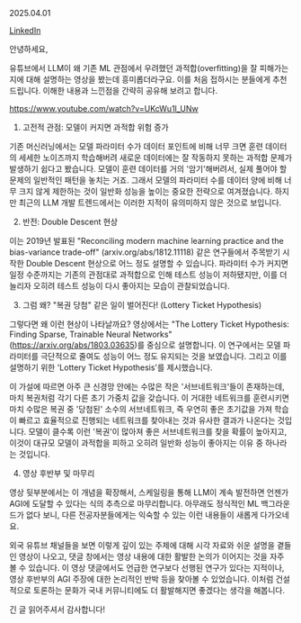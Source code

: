 2025.04.01

[LinkedIn](https://www.linkedin.com/posts/byeongheon-lee-2b83aa222_this-is-why-large-language-models-can-understand-activity-7312522838429560833-8p1A?utm_source=share&utm_medium=member_desktop&rcm=ACoAADfxcywBkH2Mi2-YPZm7jSZERa3dQ2_DDEY)

안녕하세요,

유튜브에서 LLM이 왜 기존 ML 관점에서 우려했던 과적합(overfitting)을 잘 피해가는지에 대해 설명하는 영상을 봤는데 흥미롭더라구요. 이를 처음 접하시는 분들에게 추천드립니다. 이해한 내용과 느낀점을 간략히 공유해 보려고 합니다.

https://www.youtube.com/watch?v=UKcWu1l_UNw

1. 고전적 관점: 모델이 커지면 과적합 위험 증가

기존 머신러닝에서는 모델 파라미터 수가 데이터 포인트에 비해 너무 크면 훈련 데이터의 세세한 노이즈까지 학습해버려 새로운 데이터에는 잘 작동하지 못하는 과적합 문제가 발생하기 쉽다고 봤습니다. 모델이 훈련 데이터를 거의 '암기'해버려서, 실제 풀어야 할 문제의 일반적인 패턴을 놓치는 거죠. 그래서 모델의 파라미터 수를 데이터 양에 비해 너무 크지 않게 제한하는 것이 일반화 성능을 높이는 중요한 전략으로 여겨졌습니다. 하지만 최근의 LLM 개발 트렌드에서는 이러한 지적이 유의미하지 않은 것으로 보입니다. 

2. 반전: Double Descent 현상

이는 2019년 발표된 "Reconciling modern machine learning practice and the bias-variance trade-off" (arxiv.org/abs/1812.11118) 같은 연구들에서 주목받기 시작한 Double Descent 현상으로 어느 정도 설명할 수 있습니다. 파라미터 수가 커지면 일정 수준까지는 기존의 관점대로 과적합으로 인해 테스트 성능이 저하됐지만, 이를 더 늘리자 오히려 테스트 성능이 다시 좋아지는 모습이 관찰되었습니다. 

3. 그럼 왜? "복권 당첨" 같은 일이 벌어진다! (Lottery Ticket Hypothesis)
    
그렇다면 왜 이런 현상이 나타날까요? 영상에서는 "The Lottery Ticket Hypothesis: Finding Sparse, Trainable Neural Networks" (https://arxiv.org/abs/1803.03635)를 중심으로 설명합니다. 이 연구에서는 모델 파라미터를 극단적으로 줄여도 성능이 어느 정도 유지되는 것을 보였습니다. 그리고 이를 설명하기 위한 'Lottery Ticket Hypothesis'를 제시했습니다. 

이 가설에 따르면 아주 큰 신경망 안에는 수많은 작은 '서브네트워크'들이 존재하는데, 마치 복권처럼 각기 다른 초기 가중치 값을 갖습니다. 이 거대한 네트워크를 훈련시키면 마치 수많은 복권 중 '당첨된' 소수의 서브네트워크, 즉 우연히 좋은 초기값을 가져 학습이 빠르고 효율적으로 진행되는 네트워크를 찾아내는 것과 유사한 결과가 나온다는 것입니다. 모델이 클수록 이런 '복권'이 많아져 좋은 서브네트워크를 찾을 확률이 높아지고, 이것이 대규모 모델이 과적합을 피하고 오히려 일반화 성능이 좋아지는 이유 중 하나라는 것입니다.

4. 영상 후반부 및 마무리
    
영상 뒷부분에서는 이 개념을 확장해서, 스케일링을 통해 LLM이 계속 발전하면 언젠가 AGI에 도달할 수 있다는 식의 추측으로 마무리합니다. 아무래도 정식적인 ML 백그라운드가 없다 보니, 다른 전공자분들에게는 익숙할 수 있는 이런 내용들이 새롭게 다가오네요. 

외국 유튜브 채널들을 보면 이렇게 깊이 있는 주제에 대해 시각 자료와 쉬운 설명을 곁들인 영상이 나오고, 댓글 창에서는 영상 내용에 대한 활발한 논의가 이어지는 것을 자주 볼 수 있습니다. 이 영상 댓글에서도 언급한 연구보다 선행된 연구가 있다는 지적이나, 영상 후반부의 AGI 주장에 대한 논리적인 반박 등을 찾아볼 수 있었습니다. 이처럼 건설적으로 토론하는 문화가 국내 커뮤니티에도 더 활발해지면 좋겠다는 생각을 해봅니다.

긴 글 읽어주셔서 감사합니다!